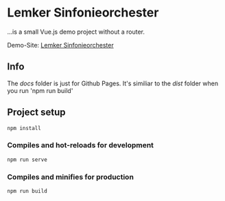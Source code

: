 # Lemker Sinfonieorchester

...is a small Vue.js demo project without a router.

Demo-Site: [Lemker Sinfonieorchester](https://moritzott.github.io/lemk-sinfonieorchester/)

## Info
The *docs* folder is just for Github Pages. It's similiar to the *dist* folder when you run 'npm run build'

## Project setup
```
npm install
```

### Compiles and hot-reloads for development
```
npm run serve
```

### Compiles and minifies for production
```
npm run build
```

